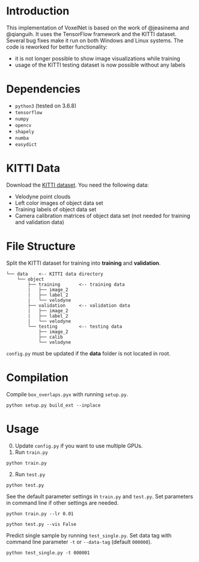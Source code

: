 # Introduction
This implementation of VoxelNet is based on the work of @jeasinema and @qianguih.
It uses the TensorFlow framework and the KITTI dataset.
Several bug fixes make it run on both Windows and Linux systems.
The code is reworked for better functionality: 
- it is not longer possible to show image visualizations while training
- usage of the KITTI testing dataset is now possible without any labels

# Dependencies
- `python3` (tested on 3.6.8)
- `tensorflow`
- `numpy`
- `opencv`
- `shapely`
- `numba`
- `easydict`

# KITTI Data
Download the [KITTI dataset](http://www.cvlibs.net/datasets/kitti/eval_object.php?obj_benchmark=3d).
You need the following data:
- Velodyne point clouds
- Left color images of object data set
- Training labels of object data set
- Camera calibration matrices of object data set (not needed for training and validation data)

# File Structure
Split the KITTI dataset for training into **training** and **validation**.
```
└── data    <-- KITTI data directory 
    └── object 
        ├── training       <-- training data
        |   ├── image_2   
        |   ├── label_2   
        |   └── velodyne  
        ├── validation     <-- validation data
        |   ├── image_2   
        |   ├── label_2   
        |   └── velodyne 
        └── testing        <-- testing data
            ├── image_2   
            ├── calib   
            └── velodyne
```
`config.py` must be updated if the **data** folder is not located in root.

# Compilation
Compile `box_overlaps.pyx` with running `setup.py`.
```
python setup.py build_ext --inplace
```

# Usage
0. Update `config.py` if you want to use multiple GPUs.
1. Run `train.py`
```
python train.py
```
2. Run `test.py`
```
python test.py
```
See the default parameter settings in `train.py` and `test.py`. Set parameters in command line if other settings are needed.
```
python train.py --lr 0.01

python test.py --vis False
```
Predict single sample by running `test_single.py`. Set data tag with command line parameter `-t` or `--data-tag` (default `000000`).
```
python test_single.py -t 000001
```
